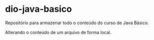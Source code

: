 # dio-java-basico
Repositório para armazenar todo o conteúdo do curso de Java Básico.

Alterando o conteúdo de um arquivo de forma local.
